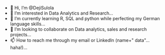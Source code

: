 - 👋 Hi, I’m @DejiSulola
- 👀 I’m interested in Data Analytics and Research...
- 🌱 I’m currently learning R, SQL and python while perfecting my German language skills...
- 💞️ I’m looking to collaborate on Data analytics, sales and research projects...
- 📫 How to reach me through my email or LinkedIn (name+" data"... haha!)...

<!---
DejiSulola/DejiSulola is a ✨ special ✨ repository because its `README.md` (this file) appears on your GitHub profile.
You can click the Preview link to take a look at your changes.
--->
